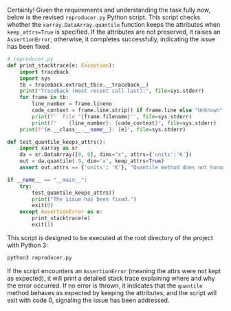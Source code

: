 Certainly! Given the requirements and understanding the task fully now, below is the revised `reproducer.py` Python script. This script checks whether the `xarray.DataArray.quantile` function keeps the attributes when `keep_attrs=True` is specified. If the attributes are not preserved, it raises an `AssertionError`; otherwise, it completes successfully, indicating the issue has been fixed.

```python
# reproducer.py
def print_stacktrace(e: Exception):
    import traceback
    import sys
    tb = traceback.extract_tb(e.__traceback__)
    print("Traceback (most recent call last):", file=sys.stderr)
    for frame in tb:
        line_number = frame.lineno
        code_context = frame.line.strip() if frame.line else "Unknown"
        print(f'  File "{frame.filename}"', file=sys.stderr)
        print(f"    {line_number}: {code_context}", file=sys.stderr)
    print(f"{e.__class__.__name__}: {e}", file=sys.stderr)

def test_quantile_keeps_attrs():
    import xarray as xr
    da = xr.DataArray([0, 0], dims="x", attrs={'units':'K'})
    out = da.quantile(.9, dim='x', keep_attrs=True)
    assert out.attrs == {'units': 'K'}, "Quantile method does not honor `keep_attrs=True`. Expected attrs to be retained."

if __name__ == "__main__":
    try:
        test_quantile_keeps_attrs()
        print("The issue has been fixed.")
        exit(0)
    except AssertionError as e:
        print_stacktrace(e)
        exit(1)
```

This script is designed to be executed at the root directory of the project with Python 3:
```bash
python3 reproducer.py
```

If the script encounters an `AssertionError` (meaning the attrs were not kept as expected), it will print a detailed stack trace explaining where and why the error occurred. If no error is thrown, it indicates that the `quantile` method behaves as expected by keeping the attributes, and the script will exit with code 0, signaling the issue has been addressed.